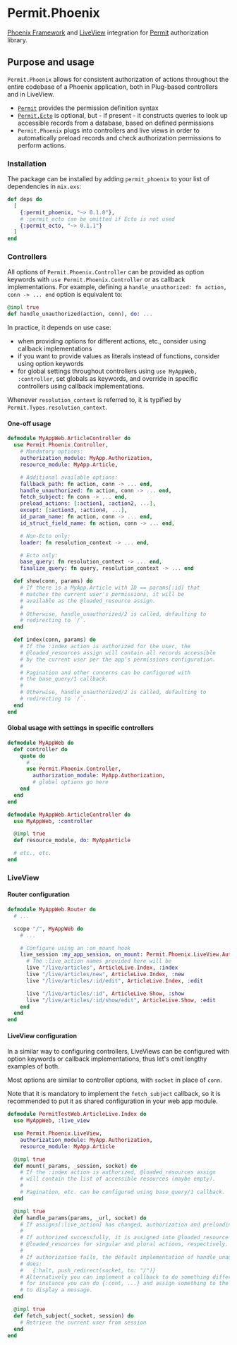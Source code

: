 # Permit.Phoenix

[Phoenix Framework](https://hexdocs.pm/phoenix) and [LiveView](https://hexdocs.pm/phoenix_live_view) integration for [Permit](https://hexdocs.pm/permit) authorization library.

## Purpose and usage

`Permit.Phoenix` allows for consistent authorization of actions throughout the entire codebase of a Phoenix application, both in Plug-based controllers and in LiveView.
- [`Permit`](https://hexdocs.pm/permit) provides the permission definition syntax
- [`Permit.Ecto`](https://hexdocs.pm/permit_ecto) is optional, but - if present - it constructs queries to look up accessible records from a database, based on defined permissions
- `Permit.Phoenix` plugs into controllers and live views in order to automatically preload records and check authorization permissions to perform actions.

### Installation

The package can be installed by adding `permit_phoenix` to your list of dependencies in `mix.exs`:

```elixir
def deps do
  [
    {:permit_phoenix, "~> 0.1.0"},
    # :permit_ecto can be omitted if Ecto is not used
    {:permit_ecto, "~> 0.1.1"}
  ]
end
```

### Controllers

All options of `Permit.Phoenix.Controller` can be provided as option keywords with `use Permit.Phoenix.Controller` or as callback implementations. For example, defining a `handle_unauthorized: fn action, conn -> ... end` option is equivalent to:
```elixir
@impl true
def handle_unauthorized(action, conn), do: ...
```

In practice, it depends on use case:
* when providing options for different actions, etc., consider using callback implementations
* if you want to provide values as literals instead of functions, consider using option keywords
* for global settings throughout controllers using `use MyAppWeb, :controller`, set globals as keywords, and override in specific controllers using callback implementations.

Whenever `resolution_context` is referred to, it is typified by `Permit.Types.resolution_context`.

#### One-off usage

```elixir
defmodule MyAppWeb.ArticleController do
  use Permit.Phoenix.Controller,
    # Mandatory options:
    authorization_module: MyApp.Authorization,
    resource_module: MyApp.Article,

    # Additional available options:
    fallback_path: fn action, conn -> ... end,
    handle_unauthorized: fn action, conn -> ... end,
    fetch_subject: fn conn -> ... end,
    preload_actions: [:action1, :action2, ...],
    except: [:action3, :action4, ...],
    id_param_name: fn action, conn -> ... end,
    id_struct_field_name: fn action, conn -> ... end,

    # Non-Ecto only:
    loader: fn resolution_context -> ... end,

    # Ecto only:
    base_query: fn resolution_context -> ... end,
    finalize_query: fn query, resolution_context -> ... end

  def show(conn, params) do
    # If there is a MyApp.Article with ID == params[:id] that
    # matches the current user's permissions, it will be
    # available as the @loaded_resource assign.
    #
    # Otherwise, handle_unauthorized/2 is called, defaulting to
    # redirecting to `/`.
  end

  def index(conn, params) do
    # If the :index action is authorized for the user, the
    # @loaded_resources assign will contain all records accessible
    # by the current user per the app's permissions configuration.
    #
    # Pagination and other concerns can be configured with
    # the base_query/1 callback.
    #
    # Otherwise, handle_unauthorized/2 is called, defaulting to
    # redirecting to `/`.
  end
end
```

#### Global usage with settings in specific controllers
```elixir
defmodule MyAppWeb do
  def controller do
    quote do
      # ...
      use Permit.Phoenix.Controller,
        authorization_module: MyApp.Authorization,
        # global options go here
    end
  end
end

defmodule MyAppWeb.ArticleController do
  use MyAppWeb, :controller

  @impl true
  def resource_module, do: MyAppArticle

  # etc., etc.
end
```

### LiveView

#### Router configuration

```elixir
defmodule MyAppWeb.Router do
  # ...

  scope "/", MyAppWeb do
    # ...

    # Configure using an :on_mount hook
    live_session :my_app_session, on_mount: Permit.Phoenix.LiveView.AuthorizeHook do
      # The :live_action names provided here will be
      live "/live/articles", ArticleLive.Index, :index
      live "/live/articles/new", ArticleLive.Index, :new
      live "/live/articles/:id/edit", ArticleLive.Index, :edit

      live "/live/articles/:id", ArticleLive.Show, :show
      live "/live/articles/:id/show/edit", ArticleLive.Show, :edit
    end
  end
end
```

#### LiveView configuration

In a similar way to configuring controllers, LiveViews can be configured with option keywords or callback implementations, thus let's omit lengthy examples of both.

Most options are similar to controller options, with `socket` in place of `conn`.

Note that it is mandatory to implement the `fetch_subject` callback, so it is recommended to put it as shared configuration in your web app module.

```elixir
defmodule PermitTestWeb.ArticleLive.Index do
  use MyAppWeb, :live_view

  use Permit.Phoenix.LiveView,
    authorization_module: MyApp.Authorization,
    resource_module: MyApp.Article

  @impl true
  def mount(_params, _session, socket) do
    # If the :index action is authorized, @loaded_resources assign
    # will contain the list of accessible resources (maybe empty).
    #
    # Pagination, etc. can be configured using base_query/1 callback.
  end

  @impl true
  def handle_params(params, _url, socket) do
    # If assigns[:live_action] has changed, authorization and preloading occurs.
    #
    # If authorized successfully, it is assigned into @loaded_resource or
    # @loaded_resources for singular and plural actions, respectively.
    #
    # If authorization fails, the default implementation of handle_unauthorized/2
    # does:
    #   {:halt, push_redirect(socket, to: "/")}
    # Alternatively you can implement a callback to do something different,
    # for instance you can do {:cont, ...} and assign something to the socket
    # to display a message.
  end

  @impl true
  def fetch_subject(_socket, session) do
    # Retrieve the current user from session
  end
end
```
